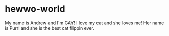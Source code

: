 # hewwo-world

My name is Andrew and I'm GAY! I love my cat and she loves me!
Her name is Purrl and she is the best cat flippin ever.
